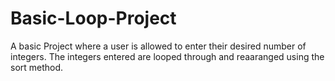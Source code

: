 # Basic-Loop-Project
 A basic Project where a user is allowed  to enter their desired number of integers. The integers entered are looped through and reaaranged using the sort method.
